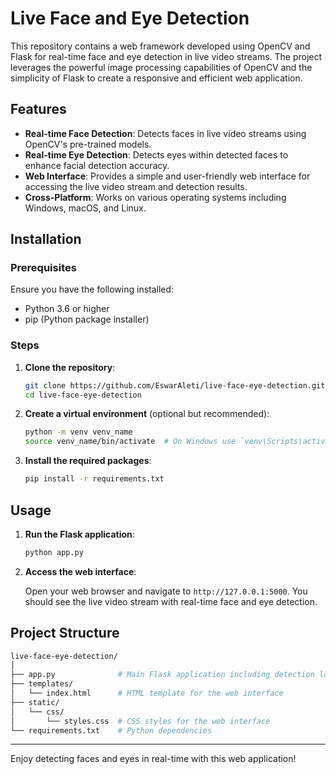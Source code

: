 # Live Face and Eye Detection

This repository contains a web framework developed using OpenCV and Flask for real-time face and eye detection in live video streams. The project leverages the powerful image processing capabilities of OpenCV and the simplicity of Flask to create a responsive and efficient web application.

## Features

- **Real-time Face Detection**: Detects faces in live video streams using OpenCV's pre-trained models.
- **Real-time Eye Detection**: Detects eyes within detected faces to enhance facial detection accuracy.
- **Web Interface**: Provides a simple and user-friendly web interface for accessing the live video stream and detection results.
- **Cross-Platform**: Works on various operating systems including Windows, macOS, and Linux.

## Installation

### Prerequisites

Ensure you have the following installed:

- Python 3.6 or higher
- pip (Python package installer)

### Steps

1. **Clone the repository**:
    ```bash
    git clone https://github.com/EswarAleti/live-face-eye-detection.git
    cd live-face-eye-detection
    ```

2. **Create a virtual environment** (optional but recommended):
    ```bash
    python -m venv venv_name
    source venv_name/bin/activate  # On Windows use `venv\Scripts\activate`
    ```

3. **Install the required packages**:
    ```bash
    pip install -r requirements.txt
    ```

## Usage

1. **Run the Flask application**:
    ```bash
    python app.py
    ```

2. **Access the web interface**:

    Open your web browser and navigate to `http://127.0.0.1:5000`. You should see the live video stream with real-time face and eye detection.

## Project Structure

```bash
live-face-eye-detection/
│
├── app.py              # Main Flask application including detection logic using OpenCV
├── templates/
│   └── index.html      # HTML template for the web interface
├── static/
│   └── css/
│       └── styles.css  # CSS styles for the web interface
└── requirements.txt    # Python dependencies
```

---

Enjoy detecting faces and eyes in real-time with this web application!
